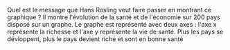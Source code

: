 Quel est le message que Hans Rosling veut faire passer en montrant ce graphique ?
Il montre l'évolution de la santé et de l'économie sur 200 pays disposé sur un graphe. Le graphe est représenté avec deux axes : l'axe x représente la richesse et l'axe y représente la vie de santé. Plus les pays se dévloppent, plus le pays devient riche et sont en bonne santé